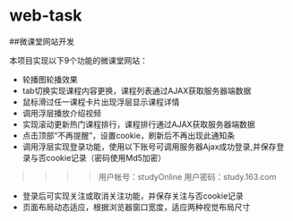 # web-task
##微课堂网站开发

本项目实现以下9个功能的微课堂网站：  
  * 轮播图轮播效果
  * tab切换实现课程内容更换，课程列表通过AJAX获取服务器端数据
  * 鼠标滑过任一课程卡片出现浮层显示课程详情
  * 调用浮层播放介绍视频
  * 实现滚动更新热门课程排行，课程排行通过AJAX获取服务器端数据
  * 点击顶部“不再提醒”，设置cookie，刷新后不再出现此通知条
  * 调用浮层实现登录功能，使用以下账号可调用服务器Ajax成功登录,并保存登录与否cookie记录（密码使用Md5加密）
  >>>> 用户帐号：studyOnline 
  >>>> 用户密码：study.163.com 
  * 登录后可实现关注或取消关注功能，并保存关注与否cookie记录
  * 页面布局动态适应，根据浏览器窗口宽度，适应两种视觉布局尺寸


